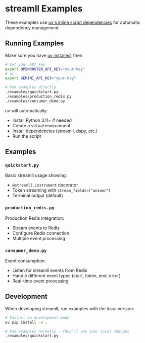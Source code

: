 # streamll Examples

These examples use [uv's inline script dependencies](https://docs.astral.sh/uv/guides/scripts/#declaring-script-dependencies) for automatic dependency management.

## Running Examples

Make sure you have [uv installed](https://docs.astral.sh/uv/getting-started/installation/), then:

```bash
# Set your API key
export OPENROUTER_API_KEY="your-key"
# or
export GEMINI_API_KEY="your-key"  

# Run examples directly
./examples/quickstart.py
./examples/production_redis.py
./examples/consumer_demo.py
```

uv will automatically:
- Install Python 3.11+ if needed
- Create a virtual environment 
- Install dependencies (streamll, dspy, etc.)
- Run the script

## Examples

### `quickstart.py`
Basic streamll usage showing:
- `@streamll.instrument` decorator
- Token streaming with `stream_fields=["answer"]`
- Terminal output (default)

### `production_redis.py`
Production Redis integration:
- Stream events to Redis
- Configure Redis connection
- Multiple event processing

### `consumer_demo.py`
Event consumption:
- Listen for streamll events from Redis
- Handle different event types (start, token, end, error)
- Real-time event processing

## Development

When developing streamll, run examples with the local version:

```bash
# Install in development mode
uv pip install -e .

# Run examples normally - they'll use your local changes
./examples/quickstart.py
```

